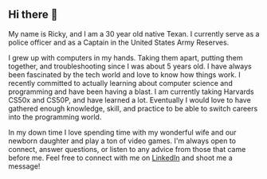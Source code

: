 ## Hi there 👋

My name is Ricky, and I am a 30 year old native Texan. I currently serve as a police officer and as a Captain in the United States Army Reserves.

I grew up with computers in my hands. Taking them apart, putting them together, and troubleshooting since I was about 5 years old. I have always been fascinated by the tech world and love to know how things work. I recently committed to actually learning
about computer science and programming and have been having a blast. I am currently taking Harvards CS50x and CS50P, and have learned a lot. Eventually I would love to have gathered enough knowledge, skill, and practice to be able to switch careers into
the programming world.

In my down time I love spending time with my wonderful wife and our newborn daughter and play a ton of video games. I'm always open to connect, answer questions, or listen to any advice from those that came before me. Feel free to connect with me on [LinkedIn](https://www.linkedin.com/in/ricky-kelley/) and shoot me a message!
<!--
**rkelley573/rkelley573** is a ✨ _special_ ✨ repository because its `README.md` (this file) appears on your GitHub profile.

Here are some ideas to get you started:

- 🔭 I’m currently working on ...
- 🌱 I’m currently learning ...
- 👯 I’m looking to collaborate on ...
- 🤔 I’m looking for help with ...
- 💬 Ask me about ...
- 📫 How to reach me: ...
- 😄 Pronouns: ...
- ⚡ Fun fact: ...
-->
